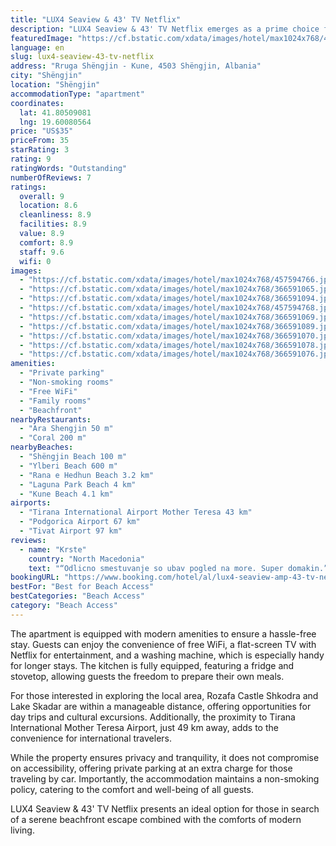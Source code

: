 ```yaml
---
title: "LUX4 Seaview & 43' TV Netflix"
description: "LUX4 Seaview & 43' TV Netflix emerges as a prime choice for travelers seeking a blend of comfort and convenience, located just a stone's throw away from Shëngjin Beach and within easy reach of Ylberi Beach."
featuredImage: "https://cf.bstatic.com/xdata/images/hotel/max1024x768/457594766.jpg?k=97b6226976ccb6ac04da2a9bd5264756853f2579ff18fb7c0fb24216defede83&o=&hp=1"
language: en
slug: lux4-seaview-43-tv-netflix
address: "Rruga Shëngjin - Kune, 4503 Shëngjin, Albania"
city: "Shëngjin"
location: "Shëngjin"
accommodationType: "apartment"
coordinates:
  lat: 41.80509081
  lng: 19.60080564
price: "US$35"
priceFrom: 35
starRating: 3
rating: 9
ratingWords: "Outstanding"
numberOfReviews: 7
ratings:
  overall: 9
  location: 8.6
  cleanliness: 8.9
  facilities: 8.9
  value: 8.9
  comfort: 8.9
  staff: 9.6
  wifi: 0
images:
  - "https://cf.bstatic.com/xdata/images/hotel/max1024x768/457594766.jpg?k=97b6226976ccb6ac04da2a9bd5264756853f2579ff18fb7c0fb24216defede83&o=&hp=1"
  - "https://cf.bstatic.com/xdata/images/hotel/max1024x768/366591065.jpg?k=1d0c36f8ad0cfd96d53be05ee2cebaf855632fe5589764fe8b0da291fbf4b7b0&o=&hp=1"
  - "https://cf.bstatic.com/xdata/images/hotel/max1024x768/366591094.jpg?k=6f4f89f8f31c2bc64a541a6e3b88b4afd026f8b6a8a8825cd976c63f31562078&o=&hp=1"
  - "https://cf.bstatic.com/xdata/images/hotel/max1024x768/457594768.jpg?k=9b543a6e49b45694101d78cf6745e6a7f51b110ac6dc98cfadb71874eb362f29&o=&hp=1"
  - "https://cf.bstatic.com/xdata/images/hotel/max1024x768/366591069.jpg?k=2e592c559f73bc58daf8e5092a53e6c3d5810229c93b4177aabd6e5bf1bf0991&o=&hp=1"
  - "https://cf.bstatic.com/xdata/images/hotel/max1024x768/366591089.jpg?k=6784d7ce619c893c0c62e0bd6ef9aa8093adc9552e0200e1b6ab10c359c3bfa4&o=&hp=1"
  - "https://cf.bstatic.com/xdata/images/hotel/max1024x768/366591070.jpg?k=5beb33dda9e5f37ac12b6a2043d929fa5d6f60aadc4768b69a26e126bb81ecfb&o=&hp=1"
  - "https://cf.bstatic.com/xdata/images/hotel/max1024x768/366591078.jpg?k=6795a90a315c761c6175a6c842587bce545f49ac3c78209dd28066199860dab7&o=&hp=1"
  - "https://cf.bstatic.com/xdata/images/hotel/max1024x768/366591076.jpg?k=cb21202b05cea1f2e05bc1b9250ded93a6dcf496468a5a9799fbe88c6b81ccb4&o=&hp=1"
amenities:
  - "Private parking"
  - "Non-smoking rooms"
  - "Free WiFi"
  - "Family rooms"
  - "Beachfront"
nearbyRestaurants:
  - "Ara Shengjin 50 m"
  - "Coral 200 m"
nearbyBeaches:
  - "Shëngjin Beach 100 m"
  - "Ylberi Beach 600 m"
  - "Rana e Hedhun Beach 3.2 km"
  - "Laguna Park Beach 4 km"
  - "Kune Beach 4.1 km"
airports:
  - "Tirana International Airport Mother Teresa 43 km"
  - "Podgorica Airport 67 km"
  - "Tivat Airport 97 km"
reviews:
  - name: "Krste"
    country: "North Macedonia"
    text: "“Odlicno smestuvanje so ubav pogled na more. Super domakin.”"
bookingURL: "https://www.booking.com/hotel/al/lux4-seaview-amp-43-tv-netflix-shengjin.en-gb.html?aid=8035640"
bestFor: "Best for Beach Access"
bestCategories: "Beach Access"
category: "Beach Access"
---
```


The apartment is equipped with modern amenities to ensure a hassle-free stay. Guests can enjoy the convenience of free WiFi, a flat-screen TV with Netflix for entertainment, and a washing machine, which is especially handy for longer stays. The kitchen is fully equipped, featuring a fridge and stovetop, allowing guests the freedom to prepare their own meals.

For those interested in exploring the local area, Rozafa Castle Shkodra and Lake Skadar are within a manageable distance, offering opportunities for day trips and cultural excursions. Additionally, the proximity to Tirana International Mother Teresa Airport, just 49 km away, adds to the convenience for international travelers.

While the property ensures privacy and tranquility, it does not compromise on accessibility, offering private parking at an extra charge for those traveling by car. Importantly, the accommodation maintains a non-smoking policy, catering to the comfort and well-being of all guests.

LUX4 Seaview & 43' TV Netflix presents an ideal option for those in search of a serene beachfront escape combined with the comforts of modern living.